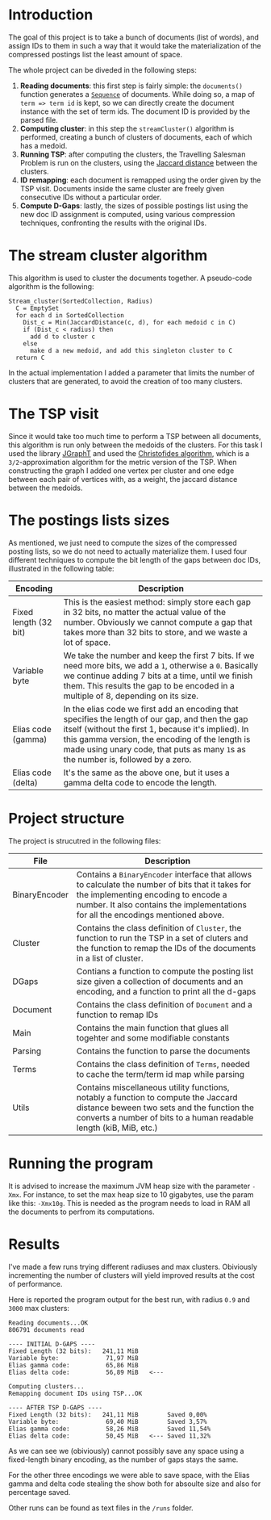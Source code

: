 # Introduction
The goal of this project is to take a bunch of documents (list of words), and assign IDs to them in such a way that it would take the materialization of the compressed postings list the least amount of space.

The whole project can be diveded in the following steps:
1. **Reading documents**: this first step is fairly simple: the `documents()` function generates a [`Sequence`](https://kotlinlang.org/api/latest/jvm/stdlib/kotlin.sequences/-sequence) of documents. While doing so, a map of `term => term id` is kept, so we can directly create the document instance with the set of term ids. The document ID is provided by the parsed file.
2. **Computing cluster**: in this step the `streamCluster()` algorithm is performed, creating a bunch of clusters of documents, each of which has a medoid.
3. **Running TSP**: after computing the clusters, the Travelling Salesman Problem is run on the clusters, using the [Jaccard distance](https://en.wikipedia.org/wiki/Jaccard_index) between the clusters.
4. **ID remapping**: each document is remapped using the order given by the TSP visit. Documents inside the same cluster are freely given consecutive IDs without a particular order.
5. **Compute D-Gaps**: lastly, the sizes of possible postings list using the new doc ID assignment is computed, using various compression techniques, confronting the results with the original IDs.

# The stream cluster algorithm
This algorithm is used to cluster the documents together. A pseudo-code algorithm is the following:
```
Stream_cluster(SortedCollection, Radius)
  C = EmptySet
  for each d in SortedCollection
    Dist_c = Min(JaccardDistance(c, d), for each medoid c in C)
    if (Dist_c < radius) then
      add d to cluster c  
    else
      make d a new medoid, and add this singleton cluster to C
  return C
```

In the actual implementation I added a parameter that limits the number of clusters that are generated, to avoid the creation of too many clusters.

# The TSP visit
Since it would take too much time to perform a TSP between all documents, this algorithm is run only between the medoids of the clusters. For this task I used the library [JGraphT](https://jgrapht.org) and used the [Christofides algorithm](https://en.wikipedia.org/wiki/Christofides_algorithm), which is a `3/2`-approximation algorithm for the metric version of the TSP. When constructing the graph I added one vertex per cluster and one edge between each pair of vertices with, as a weight, the jaccard distance between the medoids.

# The postings lists sizes
As mentioned, we just need to compute the sizes of the compressed posting lists, so we do not need to actually materialize them. I used four different techniques to compute the bit length of the gaps between doc IDs, illustrated in the following table:

| Encoding  | Description |
| ------------- | ------------- |
| Fixed length (32 bit)  | This is the easiest method: simply store each gap in 32 bits, no matter the actual value of the number. Obviously we cannot compute a gap that takes more than 32 bits to store, and we waste a lot of space.  |
| Variable byte | We take the number and keep the first 7 bits. If we need more bits, we add a `1`, otherwise a `0`. Basically we continue adding 7 bits at a time, until we finish them. This results the gap to be encoded in a multiple of 8, depending on its size. |
| Elias code (gamma) | In the elias code we first add an encoding that specifies the length of our gap, and then the gap itself (without the first 1, because it's implied). In this gamma version, the encoding of the length is made using unary code, that puts as many `1`s as the number is, followed by a zero. |
| Elias code (delta) | It's the same as the above one, but it uses a gamma delta code to encode the length. |

# Project structure
The project is strucutred in the following files:

| File  | Description |
| ------------- | ------------- |
| BinaryEncoder | Contains a `BinaryEncoder` interface that allows to calculate the number of bits that it takes for the implementing encoding to encode a number. It also contains the implementations for all the encodings mentioned above. |
| Cluster | Contains the class definition of `Cluster`, the function to run the TSP in a set of cluters and the function to remap the IDs of the documents in a list of cluster. |
| DGaps | Contians a function to compute the posting list size given a collection of documents and an encoding, and a function to print all the d-gaps |
| Document | Contains the class definition of `Document` and a function to remap IDs |
| Main | Contains the main function that glues all togehter and some modifiable constants |
| Parsing | Contains the function to parse the documents |
| Terms | Contains the class definition of `Terms`, needed to cache the term/term id map while parsing |
| Utils | Contains miscellaneous utility functions, notably a function to compute the Jaccard distance beween two sets and the function the converts a number of bits to a human readable length (kiB, MiB, etc.) |

# Running the program
It is advised to increase the maximum JVM heap size with the parameter `-Xmx`. For instance, to set the max heap size to 10 gigabytes, use the param like this: `-Xmx10g`. This is needed as the program needs to load in RAM all the documents to perfrom its computations.

# Results
I've made a few runs trying different radiuses and max clusters. Obiviously incrementing the number of clusters will yield improved results at the cost of performance.

Here is reported the program output for the best run, with radius `0.9` and `3000` max clusters:

```
Reading documents...OK
806791 documents read

---- INITIAL D-GAPS ----
Fixed Length (32 bits):   241,11 MiB        
Variable byte:             71,97 MiB        
Elias gamma code:          65,86 MiB        
Elias delta code:          56,89 MiB   <--- 

Computing clusters...
Remapping document IDs using TSP...OK

---- AFTER TSP D-GAPS ----
Fixed Length (32 bits):   241,11 MiB        Saved 0,00%
Variable byte:             69,40 MiB        Saved 3,57%
Elias gamma code:          58,26 MiB        Saved 11,54%
Elias delta code:          50,45 MiB   <--- Saved 11,32%
```

As we can see we (obiviously) cannot possibly save any space using a fixed-length binary encoding, as the number of gaps stays the same.

For the other three encodings we were able to save space, with the Elias gamma and delta code stealing the show both for absoulte size and also for percentage saved.

Other runs can be found as text files in the `/runs` folder.

